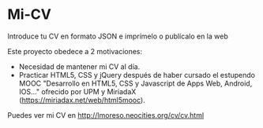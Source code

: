 # Mi-CV
Introduce tu CV en formato JSON e imprímelo o publícalo en la web

Este proyecto obedece a 2 motivaciones:
- Necesidad de mantener mi CV al día.
- Practicar HTML5, CSS y jQuery después de haber cursado el estupendo MOOC "Desarrollo en HTML5, CSS y Javascript de Apps Web, Android, IOS..." ofrecido por UPM y MiriadaX (https://miriadax.net/web/html5mooc).

Puedes ver mi CV en http://lmoreso.neocities.org/cv/cv.html
